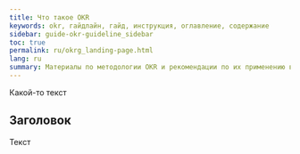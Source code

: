 ```yaml
---
title: Что такое OKR
keywords: okr, гайдлайн, гайд, инструкция, оглавление, содержание
sidebar: guide-okr-guideline_sidebar
toc: true
permalink: ru/okrg_landing-page.html
lang: ru
summary: Материалы по методологии OKR и рекомендации по их применению в компании
---
```


Какой-то текст

## Заголовок

Текст
